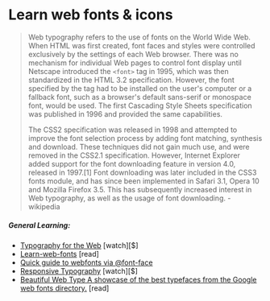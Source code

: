 # Learn web fonts & icons

> Web typography refers to the use of fonts on the World Wide Web. When HTML was first created, font faces and styles were controlled exclusively by the settings of each Web browser. There was no mechanism for individual Web pages to control font display until Netscape introduced the `<font>` tag in 1995, which was then standardized in the HTML 3.2 specification. However, the font specified by the tag had to be installed on the user's computer or a fallback font, such as a browser's default sans-serif or monospace font, would be used. The first Cascading Style Sheets specification was published in 1996 and provided the same capabilities.
> 
> The CSS2 specification was released in 1998 and attempted to improve the font selection process by adding font matching, synthesis and download. These techniques did not gain much use, and were removed in the CSS2.1 specification. However, Internet Explorer added support for the font downloading feature in version 4.0, released in 1997.[1] Font downloading was later included in the CSS3 fonts module, and has since been implemented in Safari 3.1, Opera 10 and Mozilla Firefox 3.5. This has subsequently increased interest in Web typography, as well as the usage of font downloading. - wikipedia

##### General Learning:

* [Typography for the Web](http://www.pluralsight.com/courses/typography-for-web-1790) [watch][$]
* [Learn-web-fonts](http://zoerooney.com/learn-web-fonts/) [read]
* [Quick guide to webfonts via @font-face](http://www.html5rocks.com/en/tutorials/webfonts/quick/)
* [Responsive Typography](https://frontendmasters.com/courses/responsive-typography/) [watch][$]
* [Beautiful Web Type A showcase of the best typefaces from the Google web fonts directory.](http://hellohappy.org/beautiful-web-type/) [read]





















 






